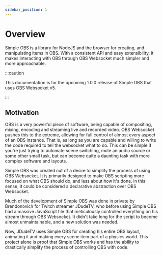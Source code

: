 ```yaml
---
sidebar_position: 1
---
```


# Overview

Simple OBS is a library for NodeJS and the browser for creating, and manipulating items in OBS. With a consistent API and easy extensibility, it makes interacting with OBS through OBS Websocket much simpler and more approachable.

:::caution

This documentation is for the upcoming 1.0.0 release of Simple OBS that uses OBS Websocket v5.

:::

## Motivation

OBS is a very powerful piece of software, being capable of compositing, mixing, encoding and streaming live and recorded video. OBS Websocket pushes this to the extreme, allowing for full control of almost every aspect of an OBS instance. That is, as long as you are capable and willing to write the code required to tell the websocket what to do. This can be simple if you're just trying to automate scene switching, mute an audio source or some other small task, but can become quite a daunting task with more complex software and layouts.

Simple OBS was created out of a desire to simplify the process of using OBS Websocket. It is primarily designed to make OBS scripting more focused on what OBS should do, and less about how it's done. In this sense, it could be considered a declarative abstraction over OBS Websocket.

Much of the development of Simple OBS was done in private by Brendonovich for Twitch streamer JDudeTV, who before using Simple OBS had a massive JavaScript file that meticulously controlled everything on his stream through OBS Websocket. It didn't take long for the script to become almost unmaintainable, and a new solution was needed.

Now, JDudeTV uses Simple OBS for creating his entire OBS layout, animating it and making every scene item part of a physics world. This project alone is proof that Simple OBS works and has the ability to drastically simplify the process of controlling OBS with code.
